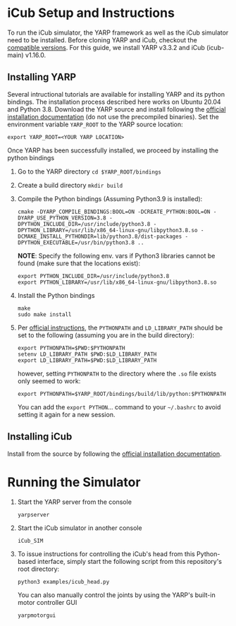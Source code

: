 # iCub Setup and Instructions
To run the iCub simulator, the YARP framework as well as the iCub simulator need to be installed. Before cloning YARP and iCub, checkout the [compatible versions](http://wiki.icub.org/wiki/Software_Versioning_Table).
For this guide, we install YARP v3.3.2 and iCub (icub-main) v1.16.0. 

## Installing YARP
Several intructional tutorials are available for installing YARP and its python bindings.
The installation process described here works on Ubuntu 20.04 and Python 3.8.
Download the YARP source and install following the [official installation documentation](https://www.yarp.it/install_yarp_linux.html) (do not use the precompiled binaries).
Set the environment variable ```YARP_ROOT``` to the YARP source location:

```export YARP_ROOT=<YOUR YARP LOCATION>```

Once YARP has been successfully installed, we proceed by installing the python bindings
1. Go to the YARP directory ```cd $YARP_ROOT/bindings```
2. Create a build directory ```mkdir build```
3. Compile the Python bindings (Assuming Python3.9 is installed):
    ```
   cmake -DYARP_COMPILE_BINDINGS:BOOL=ON -DCREATE_PYTHON:BOOL=ON -DYARP_USE_PYTHON_VERSION=3.8 -DPYTHON_INCLUDE_DIR=/usr/include/python3.8 -DPYTHON_LIBRARY=/usr/lib/x86_64-linux-gnu/libpython3.8.so -DCMAKE_INSTALL_PYTHONDIR=lib/python3.8/dist-packages -DPYTHON_EXECUTABLE=/usr/bin/python3.8 ..
   ``` 
   **NOTE**: Specify the following env. vars if Python3 libraries cannot be found (make sure that the locations exist):
   ```
   export PYTHON_INCLUDE_DIR=/usr/include/python3.8
   export PYTHON_LIBRARY=/usr/lib/x86_64-linux-gnu/libpython3.8.so
   ```
4. Install the Python bindings
    ```
   make
   sudo make install
    ```
   
5. Per [official instructions](https://www.yarp.it/yarp_swig.html), the ```PYTHONPATH``` and ```LD_LIBRARY_PATH``` 
should be set to the following (assuming you are in the build directory):
    ```
   export PYTHONPATH=$PWD:$PYTHONPATH
   setenv LD_LIBRARY_PATH $PWD:$LD_LIBRARY_PATH
   export LD_LIBRARY_PATH=$PWD:$LD_LIBRARY_PATH
    ```
   however, setting ```PYTHONPATH``` to the directory where the ```.so``` file exists only seemed to work:
    ```
   export PYTHONPATH=$YARP_ROOT/bindings/build/lib/python:$PYTHONPATH
    ```
   You can add the ```export PYTHON```... command to your ```~/.bashrc``` to avoid setting it again for a new session. 
   
## Installing iCub

Install from the source by following the [official installation documentation](http://wiki.icub.org/wiki/Linux:Installation_from_sources).

# Running the Simulator
1. Start the YARP server from the console 
    
    ```yarpserver```
    
2. Start the iCub simulator in another console 
    
    ```iCub_SIM```
    
3. To issue instructions for controlling the iCub's head from this Python-based interface, simply start the following script from this repository's root directory: 

    ```python3 examples/icub_head.py```
    
    You can also manually control the joints by using the YARP's built-in motor controller GUI 

    ```yarpmotorgui```
